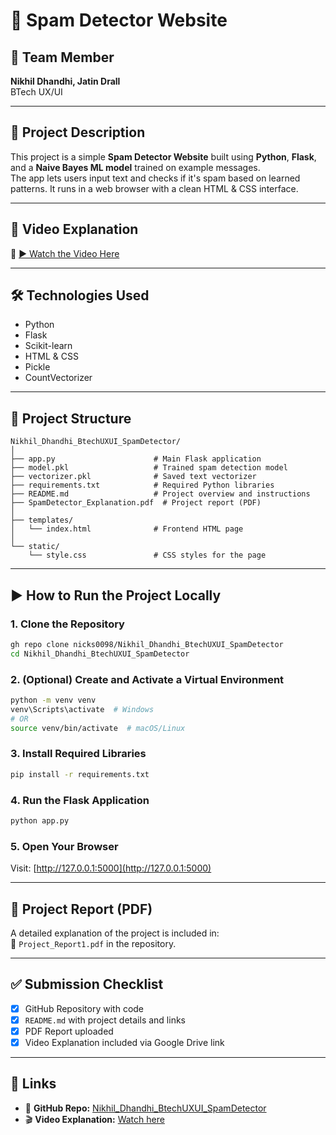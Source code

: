 # 📌 Spam Detector Website

## 👤 Team Member
**Nikhil Dhandhi, Jatin Drall**  
BTech UX/UI

---

## 📝 Project Description
This project is a simple **Spam Detector Website** built using **Python**, **Flask**, and a **Naive Bayes ML model** trained on example messages.  
The app lets users input text and checks if it's spam based on learned patterns. It runs in a web browser with a clean HTML & CSS interface.

---

## 🎥 Video Explanation  
🔗 [▶️ Watch the Video Here](https://drive.google.com/file/d/1DmdMhmFOU4Dy84S8p0FBpN8dXTGPMDAb/view?usp=drive_link)

---

## 🛠️ Technologies Used
- Python
- Flask
- Scikit-learn
- HTML & CSS
- Pickle
- CountVectorizer

---

## 📁 Project Structure
```
Nikhil_Dhandhi_BtechUXUI_SpamDetector/
│
├── app.py                      # Main Flask application
├── model.pkl                   # Trained spam detection model
├── vectorizer.pkl              # Saved text vectorizer
├── requirements.txt            # Required Python libraries
├── README.md                   # Project overview and instructions
├── SpamDetector_Explanation.pdf  # Project report (PDF)
│
├── templates/
│   └── index.html              # Frontend HTML page
│
└── static/
    └── style.css               # CSS styles for the page
```

---

## ▶️ How to Run the Project Locally

### 1. Clone the Repository
```bash
gh repo clone nicks0098/Nikhil_Dhandhi_BtechUXUI_SpamDetector
cd Nikhil_Dhandhi_BtechUXUI_SpamDetector
```

### 2. (Optional) Create and Activate a Virtual Environment
```bash
python -m venv venv
venv\Scripts\activate  # Windows
# OR
source venv/bin/activate  # macOS/Linux
```

### 3. Install Required Libraries
```bash
pip install -r requirements.txt
```

### 4. Run the Flask Application
```bash
python app.py
```

### 5. Open Your Browser
Visit: [http://127.0.0.1:5000](http://127.0.0.1:5000)

---

## 📄 Project Report (PDF)
A detailed explanation of the project is included in:  
📄 `Project_Report1.pdf` in the repository.

---

## ✅ Submission Checklist
- [x] GitHub Repository with code
- [x] `README.md` with project details and links
- [x] PDF Report uploaded
- [x] Video Explanation included via Google Drive link

---

## 📎 Links
- 🔗 **GitHub Repo:** [Nikhil_Dhandhi_BtechUXUI_SpamDetector](https://github.com/nicks0098/Nikhil_Dhandhi_BtechUXUI_SpamDetector)
- 🎬 **Video Explanation:** [Watch here](https://drive.google.com/file/d/1DmdMhmFOU4Dy84S8p0FBpN8dXTGPMDAb/view?usp=drive_link)
